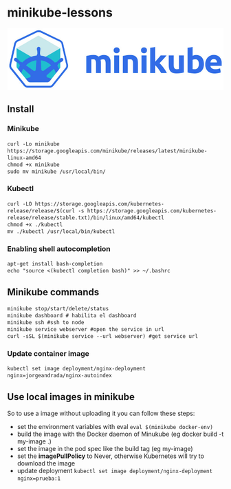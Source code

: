 # minikube-lessons

![](minikube.jpg)

## Install

### Minikube
```shell
curl -Lo minikube https://storage.googleapis.com/minikube/releases/latest/minikube-linux-amd64
chmod +x minikube
sudo mv minikube /usr/local/bin/
```

### Kubectl

```shell
curl -LO https://storage.googleapis.com/kubernetes-release/release/$(curl -s https://storage.googleapis.com/kubernetes-release/release/stable.txt)/bin/linux/amd64/kubectl
chmod +x ./kubectl
mv ./kubectl /usr/local/bin/kubectl
```

### Enabling shell autocompletion

```shell
apt-get install bash-completion
echo "source <(kubectl completion bash)" >> ~/.bashrc
```

## Minikube commands

```shell
minikube stop/start/delete/status
minikube dashboard # habilita el dashboard
minikube ssh #ssh to node
minikube service webserver #open the service in url
curl -sSL $(minikube service --url webserver) #get service url
```

### Update container image

```
kubectl set image deployment/nginx-deployment nginx=jorgeandrada/nginx-autoindex
```

## Use local images in minikube
So to use a image without uploading it you can follow these steps:

- set the environment variables with eval ```eval $(minikube docker-env)```
- build the image with the Docker daemon of Minukube (eg docker build -t my-image .)
- set the image in the pod spec like the build tag (eg my-image)
- set the **imagePullPolicy** to Never, otherwise Kubernetes will try to download the image
- update deployment ```kubectl set image deployment/nginx-deployment nginx=prueba:1```
